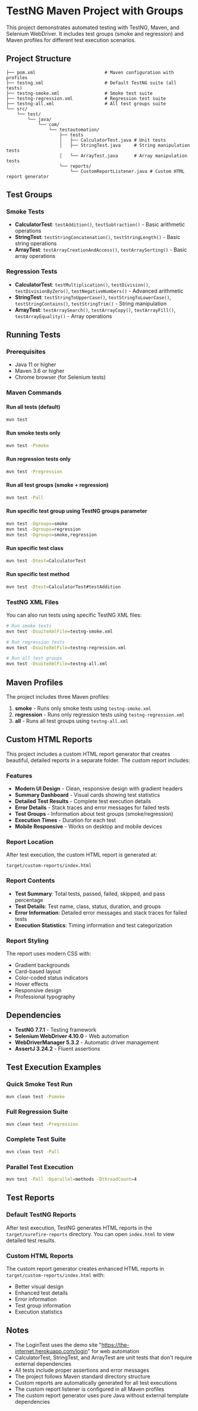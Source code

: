 # TestNG Maven Project with Groups

This project demonstrates automated testing with TestNG, Maven, and Selenium WebDriver. It includes test groups (smoke and regression) and Maven profiles for different test execution scenarios.

## Project Structure

```
├── pom.xml                          # Maven configuration with profiles
├── testng.xml                       # Default TestNG suite (all tests)
├── testng-smoke.xml                 # Smoke test suite
├── testng-regression.xml            # Regression test suite
├── testng-all.xml                   # All test groups suite
└── src/
    └── test/
        └── java/
            └── com/
                └── testautomation/
                    ├── tests
                    │   ├── CalculatorTest.java # Unit tests
                    │   ├── StringTest.java     # String manipulation tests
                    │   └── ArrayTest.java      # Array manipulation tests
                    └── reports/
                        └── CustomReportListener.java # Custom HTML report generator
```

## Test Groups

### Smoke Tests
- **CalculatorTest**: `testAddition()`, `testSubtraction()` - Basic arithmetic operations
- **StringTest**: `testStringConcatenation()`, `testStringLength()` - Basic string operations
- **ArrayTest**: `testArrayCreationAndAccess()`, `testArraySorting()` - Basic array operations

### Regression Tests
- **CalculatorTest**: `testMultiplication()`, `testDivision()`, `testDivisionByZero()`, `testNegativeNumbers()` - Advanced arithmetic
- **StringTest**: `testStringToUpperCase()`, `testStringToLowerCase()`, `testStringContains()`, `testStringTrim()` - String manipulation
- **ArrayTest**: `testArraySearch()`, `testArrayCopy()`, `testArrayFill()`, `testArrayEquality()` - Array operations

## Running Tests

### Prerequisites
- Java 11 or higher
- Maven 3.6 or higher
- Chrome browser (for Selenium tests)

### Maven Commands

#### Run all tests (default)
```bash
mvn test
```

#### Run smoke tests only
```bash
mvn test -Psmoke
```

#### Run regression tests only
```bash
mvn test -Pregression
```

#### Run all test groups (smoke + regression)
```bash
mvn test -Pall
```

#### Run specific test group using TestNG groups parameter
```bash
mvn test -Dgroups=smoke
mvn test -Dgroups=regression
mvn test -Dgroups=smoke,regression
```

#### Run specific test class
```bash
mvn test -Dtest=CalculatorTest
```

#### Run specific test method
```bash
mvn test -Dtest=CalculatorTest#testAddition
```

### TestNG XML Files

You can also run tests using specific TestNG XML files:

```bash
# Run smoke tests
mvn test -DsuiteXmlFile=testng-smoke.xml

# Run regression tests
mvn test -DsuiteXmlFile=testng-regression.xml

# Run all test groups
mvn test -DsuiteXmlFile=testng-all.xml
```

## Maven Profiles

The project includes three Maven profiles:

1. **smoke** - Runs only smoke tests using `testng-smoke.xml`
2. **regression** - Runs only regression tests using `testng-regression.xml`
3. **all** - Runs all test groups using `testng-all.xml`

## Custom HTML Reports

This project includes a custom HTML report generator that creates beautiful, detailed reports in a separate folder. The custom report includes:

### Features
- **Modern UI Design** - Clean, responsive design with gradient headers
- **Summary Dashboard** - Visual cards showing test statistics
- **Detailed Test Results** - Complete test execution details
- **Error Details** - Stack traces and error messages for failed tests
- **Test Groups** - Information about test groups (smoke/regression)
- **Execution Times** - Duration for each test
- **Mobile Responsive** - Works on desktop and mobile devices

### Report Location
After test execution, the custom HTML report is generated at:
```
target/custom-reports/index.html
```

### Report Contents
- **Test Summary**: Total tests, passed, failed, skipped, and pass percentage
- **Test Details**: Test name, class, status, duration, and groups
- **Error Information**: Detailed error messages and stack traces for failed tests
- **Execution Statistics**: Timing information and test categorization

### Report Styling
The report uses modern CSS with:
- Gradient backgrounds
- Card-based layout
- Color-coded status indicators
- Hover effects
- Responsive design
- Professional typography

## Dependencies

- **TestNG 7.7.1** - Testing framework
- **Selenium WebDriver 4.10.0** - Web automation
- **WebDriverManager 5.3.2** - Automatic driver management
- **AssertJ 3.24.2** - Fluent assertions

## Test Execution Examples

### Quick Smoke Test Run
```bash
mvn clean test -Psmoke
```

### Full Regression Suite
```bash
mvn clean test -Pregression
```

### Complete Test Suite
```bash
mvn clean test -Pall
```

### Parallel Test Execution
```bash
mvn test -Pall -Dparallel=methods -DthreadCount=4
```

## Test Reports

### Default TestNG Reports
After test execution, TestNG generates HTML reports in the `target/surefire-reports` directory. You can open `index.html` to view detailed test results.

### Custom HTML Reports
The custom report generator creates enhanced HTML reports in `target/custom-reports/index.html` with:
- Better visual design
- Enhanced test details
- Error information
- Test group information
- Execution statistics

## Notes

- The LoginTest uses the demo site "https://the-internet.herokuapp.com/login" for web automation
- CalculatorTest, StringTest, and ArrayTest are unit tests that don't require external dependencies
- All tests include proper assertions and error messages
- The project follows Maven standard directory structure
- Custom reports are automatically generated for all test executions
- The custom report listener is configured in all Maven profiles
- The custom report generator uses pure Java without external template dependencies 
